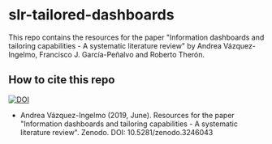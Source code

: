 # slr-tailored-dashboards

This repo contains the resources for the paper "Information dashboards and tailoring capabilities - A systematic literature review" by Andrea Vázquez-Ingelmo, Francisco J. García-Peñalvo and Roberto Therón.

## How to cite this repo


[![DOI](https://zenodo.org/badge/191924864.svg)](https://zenodo.org/badge/latestdoi/191924864)

* Andrea Vázquez-Ingelmo (2019, June). Resources for the paper "Information dashboards and tailoring capabilities - A systematic literature review". Zenodo. DOI: 10.5281/zenodo.3246043
